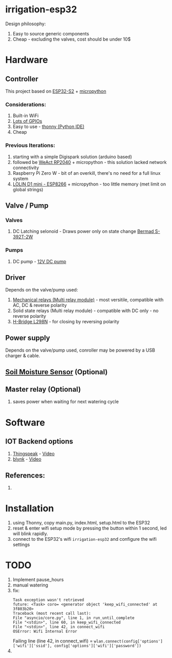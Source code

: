 # irrigation-esp32
Design philosophy:
1. Easy to source generic components
1. Cheap - excluding the valves, cost should be under 10$

# Hardware

## Controller
This project based on [ESP32-S2](https://www.espressif.com/en/products/socs/esp32-s2) + [micropython](https://docs.micropython.org/en/latest/esp32/quickref.html)

### Considerations:
1. Built-in WiFi
1. [Lots of GPIOs](https://www.sudo.is/docs/esphome/boards/esp32s2mini/ESP32_S2_mini_pinout.jpg)
1. Easy to use - [thonny (Python IDE)](https://thonny.org/)
1. Cheap

### Previous Iterations:
1. starting with a simple Digispark solution (arduino based)
1. followed be [WeAct RP2040](https://github.com/WeActStudio/WeActStudio.RP2040CoreBoard) + micropython - this solution lacked network connectivity
1. Raspberry Pi Zero W - bit of an overkill, there's no need for a full linux system
1. [LOLIN D1 mini - ESP8266](https://www.wemos.cc/en/latest/d1/d1_mini.html) + micropython - too little memory (met limit on global strings)

## Valve / Pump

### Valves
1. DC Latching selonoid - Draws power only on state change [Bermad S-392T-2W](https://catalog.bermad.com/BERMAD%20Assets/Irrigation/Solenoids/IR-SOLENOID-S-392T-2W/IR_Accessories-Solenoid-S-392T-2W_Product-Page_English_2-2020_XSB.pdf)
### Pumps
1. DC pump - [12V DC pump](https://www.google.com/search?q=12v+dc+pump)

## Driver
Depends on the valve/pump used:
1. [Mechanical relays (Multi relay module)](https://www.google.com/search?q=Mechanical+multi+relay+module) - most versitile, compatible with AC, DC & reverse polarity
1. Solid state relays  (Multi relay module) - compatible with DC only - no reverse polarity
1. [H-Bridge L298N](https://www.hibit.dev/posts/89/how-to-use-the-l298n-motor-driver-module) - for closing by reversing polarity

## Power supply
Depends on the valve/pump used, conroller may be powered by a USB charger & cable.

## [Soil Moisture Sensor](https://www.google.com/search?q=soil+moisture+sensor) (Optional)

## Master relay (Optional)
1. saves power when waiting for next watering cycle

# Software

## IOT Backend options
1. [Thingspeak](https://thingspeak.com/) - [Video](https://www.youtube.com/watch?v=Ckf3zzCA5os)
1. [blynk](https://blynk.io/) - [Video](https://www.youtube.com/watch?v=gCUyTRL9YRA)

## References:
1. 

# Installation
1. using Thonny, copy main.py, index.html, setup.html to the ESP32
1. reset & enter wifi setup mode by pressing the button within 1 second, led will blink rapidly.
1. connect to the ESP32's wifi `irrigation-esp32` and configure the wifi settings

# TODO
1. Implement pause_hours
1. manual watering
1. fix: 
    ```
    Task exception wasn't retrieved
    future: <Task> coro= <generator object 'keep_wifi_connected' at 3f803b20>
    Traceback (most recent call last):
    File "asyncio/core.py", line 1, in run_until_complete
    File "<stdin>", line 60, in keep_wifi_connected
    File "<stdin>", line 42, in connect_wifi
    OSError: Wifi Internal Error
    ```
    Failing line (line 42, in connect_wifi) = `wlan.connect(config['options']['wifi']['ssid'], config['options']['wifi']['password'])`
1.